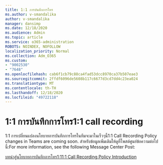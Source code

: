 ```yaml
---
title: 1:1 การบันทึกการโทร
ms.author: v-smandalika
author: v-smandalika
manager: dansimp
ms.date: 12/18/2020
ms.audience: Admin
ms.topic: article
ms.service: o365-administration
ROBOTS: NOINDEX, NOFOLLOW
localization_priority: Normal
ms.collection: Adm_O365
ms.custom:
- "9002530"
- "7648"
ms.openlocfilehash: cab6f1cb79c88ca4fad53dcc8970ca37b507eae3
ms.sourcegitcommit: 2ffdf6096de5608b117c6677d3cd7dd4c23ea024
ms.translationtype: MT
ms.contentlocale: th-TH
ms.lasthandoff: 12/18/2020
ms.locfileid: "49722118"
---
```

# <a name="11-call-recording"></a><span data-ttu-id="b1162-102">1:1 การบันทึกการโทร</span><span class="sxs-lookup"><span data-stu-id="b1162-102">1:1 call recording</span></span>

<span data-ttu-id="b1162-103">1:1 การเปลี่ยนแปลงนโยบายการบันทึกการโทรในทีมจะมาในเร็วๆนี้</span><span class="sxs-lookup"><span data-stu-id="b1162-103">1:1 Call Recording Policy changes in Teams are coming soon.</span></span> <span data-ttu-id="b1162-104">สำหรับข้อมูลเพิ่มเติมให้ดูที่โพสต์ศูนย์ข้อความต่อไปนี้:</span><span class="sxs-lookup"><span data-stu-id="b1162-104">For more information, see the following Message Center Post:</span></span>

[<span data-ttu-id="b1162-105">บทนำสู่นโยบายการบันทึกการโทร1:1</span><span class="sxs-lookup"><span data-stu-id="b1162-105">1:1 Call Recording Policy Introduction</span></span>](https://admin.microsoft.com/AdminPortal/Home)

